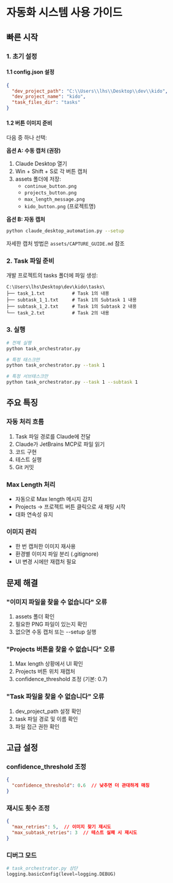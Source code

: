 # 자동화 시스템 사용 가이드

## 빠른 시작

### 1. 초기 설정

#### 1.1 config.json 설정
```json
{
  "dev_project_path": "C:\\Users\\lhs\\Desktop\\dev\\kido",
  "dev_project_name": "kido",
  "task_files_dir": "tasks"
}
```

#### 1.2 버튼 이미지 준비
다음 중 하나 선택:

**옵션 A: 수동 캡처 (권장)**
1. Claude Desktop 열기
2. Win + Shift + S로 각 버튼 캡처
3. assets 폴더에 저장:
   - `continue_button.png`
   - `projects_button.png`
   - `max_length_message.png`
   - `kido_button.png` (프로젝트명)

**옵션 B: 자동 캡처**
```bash
python claude_desktop_automation.py --setup
```

자세한 캡처 방법은 `assets/CAPTURE_GUIDE.md` 참조

### 2. Task 파일 준비
개발 프로젝트의 tasks 폴더에 파일 생성:
```
C:\Users\lhs\Desktop\dev\kido\tasks\
├── task_1.txt          # Task 1의 내용
├── subtask_1_1.txt     # Task 1의 Subtask 1 내용
├── subtask_1_2.txt     # Task 1의 Subtask 2 내용
└── task_2.txt          # Task 2의 내용
```

### 3. 실행
```bash
# 전체 실행
python task_orchestrator.py

# 특정 태스크만
python task_orchestrator.py --task 1

# 특정 서브태스크만
python task_orchestrator.py --task 1 --subtask 1
```

## 주요 특징

### 자동 처리 흐름
1. Task 파일 경로를 Claude에 전달
2. Claude가 JetBrains MCP로 파일 읽기
3. 코드 구현
4. 테스트 실행
5. Git 커밋

### Max Length 처리
- 자동으로 Max length 메시지 감지
- Projects → 프로젝트 버튼 클릭으로 새 채팅 시작
- 대화 연속성 유지

### 이미지 관리
- 한 번 캡처한 이미지 재사용
- 환경별 이미지 파일 분리 (.gitignore)
- UI 변경 시에만 재캡처 필요

## 문제 해결

### "이미지 파일을 찾을 수 없습니다" 오류
1. assets 폴더 확인
2. 필요한 PNG 파일이 있는지 확인
3. 없으면 수동 캡처 또는 --setup 실행

### "Projects 버튼을 찾을 수 없습니다" 오류
1. Max length 상황에서 UI 확인
2. Projects 버튼 위치 재캡처
3. confidence_threshold 조정 (기본: 0.7)

### "Task 파일을 찾을 수 없습니다" 오류
1. dev_project_path 설정 확인
2. task 파일 경로 및 이름 확인
3. 파일 접근 권한 확인

## 고급 설정

### confidence_threshold 조정
```json
{
  "confidence_threshold": 0.6  // 낮추면 더 관대하게 매칭
}
```

### 재시도 횟수 조정
```json
{
  "max_retries": 5,  // 이미지 찾기 재시도
  "max_subtask_retries": 3  // 테스트 실패 시 재시도
}
```

### 디버그 모드
```python
# task_orchestrator.py 상단
logging.basicConfig(level=logging.DEBUG)
```